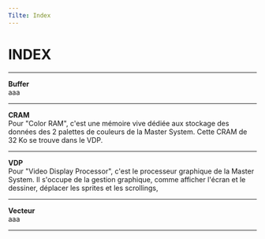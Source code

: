 ```yaml
---
Tilte: Index
---
```


# INDEX

---
__Buffer__  
aaa

---
__CRAM__  
Pour "Color RAM", c'est une mémoire vive dédiée aux stockage des données des 2 palettes de couleurs de la Master System. Cette CRAM de 32 Ko se trouve dans le VDP.

---
__VDP__  
Pour "Video Display Processor", c'est le processeur graphique de la Master System. Il s'occupe de la gestion graphique, comme afficher l'écran et le dessiner, déplacer les sprites et les scrollings,

---
__Vecteur__  
aaa

---